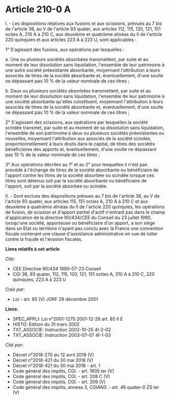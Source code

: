 # Article 210-0 A

I. - Les dispositions relatives aux fusions et aux scissions, prévues au 7 bis de l'article 38, au V de l'article 93 quater,
aux articles 112, 115, 120, 121, 151 octies A, 210 A à 210 C, aux deuxième et quatrième alinéas du II de l'article 220
quinquies et aux articles 223 A à 223 U, sont applicables :

1° S'agissant des fusions, aux opérations par lesquelles :

a. Une ou plusieurs sociétés absorbées transmettent, par suite et au moment de leur dissolution sans liquidation, l'ensemble
de leur patrimoine à une autre société préexistante absorbante, moyennant l'attribution à leurs associés de titres de la
société absorbante et, éventuellement, d'une soulte ne dépassant pas 10 % de la valeur nominale de ces titres ;

b. Deux ou plusieurs sociétés absorbées transmettent, par suite et au moment de leur dissolution sans liquidation, l'ensemble
de leur patrimoine à une société absorbante qu'elles constituent, moyennant l'attribution à leurs associés de titres de la
société absorbante et, éventuellement, d'une soulte ne dépassant pas 10 % de la valeur nominale de ces titres ;

2° S'agissant des scissions, aux opérations par lesquelles la société scindée transmet, par suite et au moment de sa
dissolution sans liquidation, l'ensemble de son patrimoine à deux ou plusieurs sociétés préexistantes ou nouvelles, moyennant
l'attribution aux associés de la société scindée, proportionnellement à leurs droits dans le capital, de titres des sociétés
bénéficiaires des apports et, éventuellement, d'une soulte ne dépassant pas 10 % de la valeur nominale de ces titres ;

3° Aux opérations décrites au 1° et au 2° pour lesquelles il n'est pas procédé à l'échange de titres de la société absorbante
ou bénéficiaire de l'apport contre les titres de la société absorbée ou scindée lorsque ces titres sont détenus soit par la
société absorbante ou bénéficiaire de l'apport, soit par la société absorbée ou scindée.

II. - Sont exclues des dispositions prévues au 7 bis de l'article 38, au V de l'article 93 quater, aux articles 115, 151
octies A, 210 A à 210 C et aux deuxième à quatrième alinéas du II de l'article 220 quinquies, les opérations de fusion, de
scission et d'apport partiel d'actif n'entrant pas dans le champ d'application de la directive 90/434/CEE du Conseil du 23
juillet 1990, lorsqu'une société, apporteuse ou bénéficiaire d'un apport, a son siège dans un Etat ou territoire n'ayant pas
conclu avec la France une convention fiscale contenant une clause d'assistance administrative en vue de lutter contre la
fraude et l'évasion fiscales.

**Liens relatifs à cet article**

_Cite_:

  - CEE Directive 90/434 1990-07-23 Conseil
  - CGI 38, 93 quater, 112, 115, 120, 121, 151 octies A, 210 A à 210 C, 220 quinquies, 223 A à 223 U

_Créé par_:

  - Loi - art. 85 (V) JORF 29 décembre 2001

**Liens**:

  - SPEC_APPLI: Loi n°2001-1275 2001-12-28 art. 85 II E
  - HISTO: Edition du 31 mars 2002
  - TXT_ASSOCIE: Instruction 2002-10-25 4I-2-02
  - TXT_ASSOCIE: Instruction 2003-07-07 4I-1-03

_Cité par_:

  - Décret n°2018-270 du 12 avril 2018 (V)
  - Décret n°2018-421 du 30 mai 2018 (V)
  - Décret n°2018-421 du 30 mai 2018 - art. 1
  - Code général des impôts, CGI. - art. 1605 ter (V)
  - Code général des impôts, CGI. - art. 208 C (V)
  - Code général des impôts, CGI. - art. 209 (V)
  - Code général des impôts, annexe 3, CGIAN3. - art. 46 quater-0 ZS ter (V)
